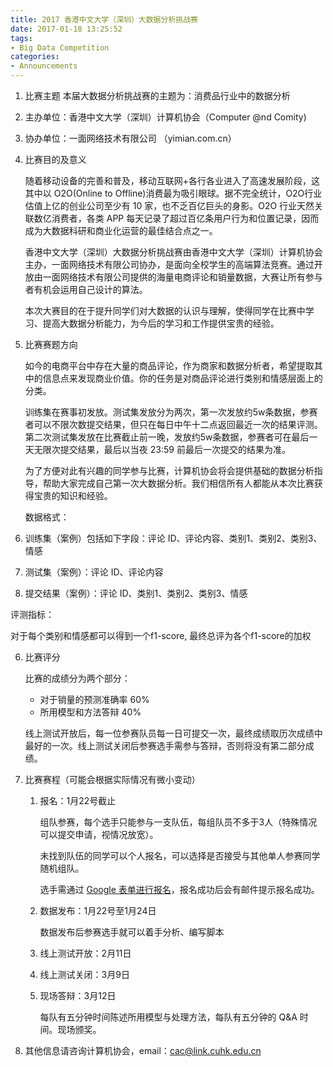 ```yaml
---
title: 2017 香港中文大学（深圳）大数据分析挑战赛
date: 2017-01-18 13:25:52
tags:
- Big Data Competition
categories:
- Announcements
---
```

1. 比赛主题
   本届大数据分析挑战赛的主题为：消费品行业中的数据分析

2. 主办单位：香港中文大学（深圳）计算机协会（Computer @nd Comity)

3. 协办单位：一面网络技术有限公司 （yimian.com.cn）

4. 比赛目的及意义

   随着移动设备的完善和普及，移动互联网+各行各业进入了高速发展阶段，这其中以 O2O(Online to Offline)消费最为吸引眼球。据不完全统计，O2O行业估值上亿的创业公司至少有 10 家，也不乏百亿巨头的身影。O2O 行业天然关联数亿消费者，各类 APP 每天记录了超过百亿条用户行为和位置记录，因而成为大数据科研和商业化运营的最佳结合点之一。

   香港中文大学（深圳）大数据分析挑战赛由香港中文大学（深圳）计算机协会主办，一面网络技术有限公司协办，是面向全校学生的高端算法竞赛。通过开放由一面网络技术有限公司提供的海量电商评论和销量数据，大赛让所有参与者有机会运用自己设计的算法。

   本次大赛目的在于提升同学们对大数据的认识与理解，使得同学在比赛中学习、提高大数据分析能力，为今后的学习和工作提供宝贵的经验。

5. 比赛赛题方向

   如今的电商平台中存在大量的商品评论，作为商家和数据分析者，希望提取其中的信息点来发现商业价值。你的任务是对商品评论进行类别和情感层面上的分类。

   训练集在赛事初发放。测试集发放分为两次，第一次发放约5w条数据，参赛者可以不限次数提交结果，但只在每日中午十二点返回最近一次的结果评测。第二次测试集发放在比赛截止前一晚，发放约5w条数据，参赛者可在最后一天无限次提交结果，最后以当夜 23:59 前最后一次提交的结果为准。

   为了方便对此有兴趣的同学参与比赛，计算机协会将会提供基础的数据分析指导，帮助大家完成自己第一次大数据分析。我们相信所有人都能从本次比赛获得宝贵的知识和经验。

   数据格式：

 1. 训练集（案例）包括如下字段：评论 ID、评论内容、类别1、类别2、类别3、情感
 2. 测试集（案例）：评论 ID、评论内容
 3. 提交结果（案例）：评论 ID、类别1、类别2、类别3、情感

   评测指标：

   对于每个类别和情感都可以得到一个f1-score, 最终总评为各个f1-score的加权

6. 比赛评分

   比赛的成绩分为两个部分：

   - 对于销量的预测准确率 60%
   - 所用模型和方法答辩 40%

   线上测试开放后，每一位参赛队员每一日可提交一次，最终成绩取历次成绩中最好的一次。线上测试关闭后参赛选手需参与答辩，否则将没有第二部分成绩。

6. 比赛赛程（可能会根据实际情况有微小变动）

   1. 报名：1月22号截止

      组队参赛，每个选手只能参与一支队伍，每组队员不多于3人（特殊情况可以提交申请，视情况放宽）。

      未找到队伍的同学可以个人报名，可以选择是否接受与其他单人参赛同学随机组队。

      选手需通过 [Google 表单进行报名](https://forms.computercomity.com/forms/d/1V4DiOyR1t1lsFuCLaX0Z6zUDWFuN3rAZIen7AjdAhs4/viewform)，报名成功后会有邮件提示报名成功。

   2. 数据发布：1月22号至1月24日

      数据发布后参赛选手就可以着手分析、编写脚本

   3. 线上测试开放：2月11日

   4. 线上测试关闭：3月9日

   5. 现场答辩：3月12日

      每队有五分钟时间陈述所用模型与处理方法，每队有五分钟的 Q&A 时间。现场颁奖。

7. 其他信息请咨询计算机协会，email：[cac@link.cuhk.edu.cn](mailto:cac@link.cuhk.edu.cn)

